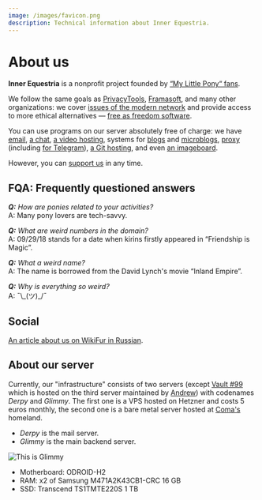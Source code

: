 ```yaml
---
image: /images/favicon.png
description: Technical information about Inner Equestria.
---
```


# About us

**Inner Equestria** is a nonprofit project founded by [“My Little Pony“ fans](/who/#staff).

We follow the same goals as [PrivacyTools](https://www.privacytools.io),
[Framasoft](https://framasoft.org), and many other organizations: we cover 
[issues of the modern network](http://www.gnu.org/proprietary/proprietary.html)
and provide access to more ethical alternatives — [free as freedom software](http://www.gnu.org/philosophy/free-sw.html).

You can use programs on our server absolutely free of charge: we have [email](/how/email.md), [a chat](/how/matrix.md), [a video hosting](/how/peertube.md), systems for [blogs](/how/plume.md) and [microblogs](/how/pleroma.md), [proxy](/how/shadowsocks.md) (including [for Telegram](/how/mtproxy.md)), [a Git hosting](/how/gitea.md), and even [an imageboard](/how/lynxchan.md).

However, you can [support us](/donate/) in any time.

## FQA: Frequently questioned answers

***Q:** How are ponies related to your activities?*  
A: Many pony lovers are tech-savvy.

***Q:** What are weird numbers in the domain?*  
A: 09/29/18 stands for a date when kirins firstly appeared in “Friendship is Magic”.

***Q:** What a weird name?*  
A: The name is borrowed from the David Lynch's movie “Inland Empire”.

***Q:** Why is everything so weird?*  
A: ¯\\\_(ツ)_/¯

## Social

[An article about us on WikiFur in Russian](https://ru.wikifur.com/wiki/Inner_Equestria).

## About our server

Currently, our "infrastructure" consists of two servers (except [Vault #99](/how/peertube.md) which is hosted on the third server maintained by [Andrew](https://amorgan.xyz/)) with codenames _Derpy_ and _Glimmy_. The first one is a VPS hosted on Hetzner and costs 5 euros monthly, the second one is a bare metal server hosted at [Coma's](/who/commagray.md) homeland.

- _Derpy_ is the mail server.
- _Glimmy_ is the main backend server.

![This is Glimmy](/images/glimmy_naked.jpg)

- Motherboard: ODROID-H2
- RAM: x2 of Samsung M471A2K43CB1-CRC 16 GB
- SSD: Transcend TS1TMTE220S 1 TB
